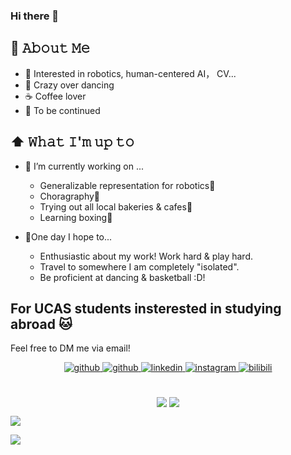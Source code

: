 ### Hi there 👋

<!--
**Cassie-Lim/cassie-lim** is a ✨ _special_ ✨ repository because its `README.md` (this file) appears on your GitHub profile.

Here are some ideas to get you started:

- 🔭 I’m currently working on ...
- 🌱 I’m currently learning ...
- 👯 I’m looking to collaborate on ...
- 🤔 I’m looking for help with ...
- 💬 Ask me about ...
- 📫 How to reach me: ...
- 😄 Pronouns: ...
- ⚡ Fun fact: ...
-->


## :book: 𝙰𝚋𝚘𝚞𝚝 𝙼𝚎
- 🌟 Interested in robotics, human-centered AI， CV... 
- :dancer: Crazy over dancing
- ☕ Coffee lover
- 🌈 To be continued

## ⬆ 𝚆𝚑𝚊𝚝 𝙸'𝚖 𝚞𝚙 𝚝𝚘
- 🎯 I’m currently working on ...
  - Generalizable representation for robotics🤖
  - Choragraphy🤔
  - Trying out all local bakeries & cafes🥯
  - Learning boxing🥊
    

- 🤞One day I hope to...
  - Enthusiastic about my work! Work hard & play hard.
  - Travel to somewhere I am completely "isolated".
  - Be proficient at dancing & basketball :D!
  
## For UCAS students insterested in studying abroad 🐱
Feel free to DM me via email!


<div align="center">
<a href="mailto:cassielin0910@gmail.com" target="_blank">
<img src=https://img.shields.io/badge/Gmail-D14836?style=for-the-badge&logo=gmail&logoColor=white alt=github style="margin-bottom: 5px;" />
</a>
<a href="https://github.com/Cassie-Lim" target="_blank">
<img src=https://img.shields.io/badge/github-%2324292e.svg?&style=for-the-badge&logo=github&logoColor=white alt=github style="margin-bottom: 5px;" />
</a>
<a href="https://www.linkedin.com/in/mlin365/" target="_blank">
<img src=https://img.shields.io/badge/linkedin-%231E77B5.svg?&style=for-the-badge&logo=linkedin&logoColor=white alt=linkedin style="margin-bottom: 5px;" />
</a>
<a href="https://www.instagram.com/cassie_lin0910/" target="_blank">
<img src=https://img.shields.io/badge/Instagram-E4405F?style=for-the-badge&logo=instagram&logoColor=white alt=instagram style="margin-bottom: 5px;" />
</a>  
<a href="https://space.bilibili.com/606495876" target="_blank">
<img src=https://img.shields.io/badge/bilibili-%2300acee.svg?&style=for-the-badge&logo=bilibili&logoColor=white alt=bilibili style="margin-bottom: 5px;" />
</a> 
</div>  

<br>
<p align=center>
  <div align=center>
    <img max-width="40%" align="center" src="https://github-readme-streak-stats.herokuapp.com/?user=Cassie-Lim&hide_border=true&date_format=M%20j%5B%2C%20Y%5D">
    <img max-width="40%" align="center" src="https://github-readme-stats.vercel.app/api?username=Cassie-Lim&show_icons=true&hide_border=true">
  </div>
</p>

<a href="https://clustrmaps.com/site/1c27g"  title="Visit tracker"><img src="//www.clustrmaps.com/map_v2.png?d=tyzHnZ5BZUQOxYMLMQIgwmJYnJwrHXPFNDaQ5GIkqPM&cl=ffffff" /></a>

![](https://komarev.com/ghpvc/?username=Cassie-Lim&color=yellow)
